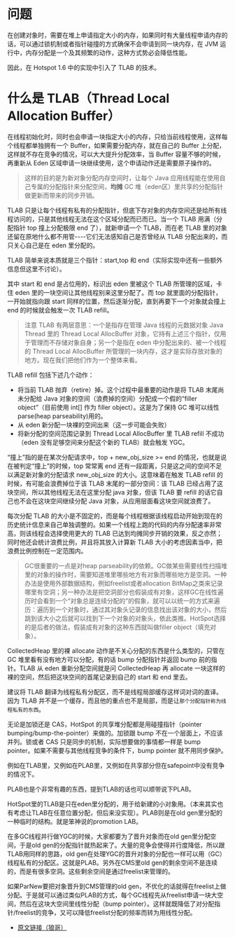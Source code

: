# 问题

在创建对象时，需要在堆上申请指定大小的内存，如果同时有大量线程申请内存的话，可以通过锁机制或者指针碰撞的方式确保不会申请到同一块内存，在 JVM 运行中，内存分配是一个及其频繁的动作，这种方式势必会降低性能。

因此，在 Hotspot 1.6 中的实现中引入了 TLAB 的技术。

# 什么是 TLAB（Thread Local Allocation Buffer）

在线程初始化时，同时也会申请一块指定大小的内存，只给当前线程使用，这样每个线程都单独拥有一个 Buffer，如果需要分配内存，就在自己的 Buffer 上分配，这样就不存在竞争的情况，可以大大提升分配效率，当 Buffer 容量不够的时候，再重新从 Eden 区域申请一块继续使用，这个申请动作还是需要原子操作的。

> 这样的目的是为新对象分配内存空间时，让每个 Java 应用线程能在使用自己专属的分配指针来分配空间，<strong>均摊</strong> GC 堆（eden区）里共享的分配指针做更新而带来的同步开销。

TLAB 只是让每个线程有私有的分配指针，但底下存对象的内存空间还是给所有线程访问的，只是其他线程无法在这个区域分配而已而已。当一个 TLAB 用满（分配指针 top 撞上分配极限 end 了），就新申请一个 TLAB，而在老 TLAB 里的对象还留在原地什么都不用管----它们无法感知自己是否曾经从 TLAB 分配出来的，而只关心自己是在 eden 里分配的。

TLAB 简单来说本质就是三个指针：start,top 和 end（实际实现中还有一些额外信息但这里不讨论）。

其中 start 和 end 是占位用的，标识出 eden 里被这个 TLAB 所管理的区域，卡住 eden 里的一块空间让其他线程别来这里分配了。而 top 就里面的分配指针，一开始就指向跟 start 同样的位置，然后逐渐分配，直到再要下一个对象就会撞上 end 的时候就会触发一次 TLAB refill。

> 注意 TLAB 有两层意思：一个是指存在管理 Java 线程的元数据对象 Java Thread 里的 Thread Local AllocBuffer 对象，它持有上述三个指针，仅用于管理而不存储对象自身；另一个是指在 eden 中分配出来的、被一个线程的 Thread Local AllocBuffer 所管理的一块内存，这才是实际存放对象的地方。现在我们把他们作为一个整体来看。

TLAB refill 包括下述几个动作：

- 将当前 TLAB 抛弃（retire）掉。这个过程中最重要的动作是将 TLAB 末尾尚未分配给 Java 对象的空间（浪费掉的空间）分配成一个假的“filler object”（目前使用 int[] 作为 filler object）。这是为了保持 GC 堆可以线性 parse(heap parseability)用的。
- 从 eden 新分配一块裸的空间出来（这一步可能会失败）
- 将新分配的空间范围记录到 Thread Local AllocBuffer 里 TLAB refill 不成功（eden 没有足够空间来分配这个新的 TLAB）就会触发 YGC。

“撞上”指的是在某次分配请求中，top + new_obj_size >= end 的情况，也就是说在被判定“撞上”的时候，top 常常离 end 还有一段距离，只是这之间的空间不足以满足新对象的分配请求 new_obj_size 的大小。这意味着在触发 TLAB refill 的时候，有可能会浪费掉位于该 TLAB 末尾的一部分空间：该 TLAB 已经占用了这块空间，所以其他线程无法在这里分配 java 对象，但该 TLAB 要 refill 的话它自己也不会在这块空间继续分配 Java 对象，从应用层面看这块空间就浪费了。

每次分配 TLAB 的大小是不固定的，而是每个线程根据该线程启动开始到现在的历史统计信息来自己单独调整的。如果一个线程上跑的代码的内存分配速率非常高，则该线程会选择使用更大的 TLAB 已达到均摊同步开销的效果，反之亦然；同时他还会统计浪费比例，并且将其放入计算新 TLAB 大小的考虑因素当中，把浪费比例控制在一定范围内。

> GC很重要的一点是对heap parseability的依赖。GC做某些需要线性扫描堆里的对象的操作时，需要知道堆里哪些地方有对象而哪些地方是空洞。一种办法是使用外部数据结构，例如freelist或者allocation BitMap之类来记录哪里有空洞；另一种办法是把空洞部分也假装成有对象，这样GC在线性遍历时会看到一个“对象总是连续分配的”的假象，就可以以统一的方式来遍历：遍历到一个对象时，通过其对象头记录的信息找出该对象的大小，然后跳到该大小之后就可以找到下一个对象的对象头，依此类推。HotSpot选择的是后者的做法，假装成有对象的这种东西就叫做filler object（填充对象）。

CollectedHeap 里的裸 allocate 动作是不关心分配的东西是什么类型的，只管在 GC 堆里看有没有地方可以分配，有的话 bump 分配指针并返回 bump 前的指针。TLAB 从 eden 重新分配空间就是问 CollectedHeap 再 allocate 一块这样的裸的空间，然后把这块空间的首尾记录到自己的 start 和 end 里去。

建议将 TLAB 翻译为线程私有分配区，而不是线程局部缓存这样词对词的直译。因为 TLAB 并不是一个缓存，而且他的重点也不是局部，而是让`那个分配指针称为线程私有的东西`。

无论是加锁还是 CAS，HotSpot 的共享堆分配都是用碰撞指针（pointer bumping/bump-the-pointer）来做的。加锁跟 bump 不在一个层面上，不应该并列。锁或者 CAS 只是同步的机制，实际想要做的事情都一样是 bump pointer。如果不需要与其他线程竞争的条件下，bump pointer 就不用同步保护。

例如在TLAB里，又例如在PLAB里，又例如在共享部分但在safepoint中没有竞争的情况下。

PLAB也是个非常有趣的东西，提到TLAB的话也可以顺带说下PLAB。

HotSpot里的TLAB是只在eden里分配的，用于给新建的小对象用。（本来其实也有考虑让TLAB在任意位置分配，但后来没实现）。PLAB则是在old gen里分配的一种临时的结构。就是笨神说的promotion LAB。

在多GC线程并行做YGC的时候，大家都要为了晋升对象而在old gen里分配空间，于是old gen的分配指针就热起来了。大量的竞争会使得并行度降低，所以跟TLAB用同样的思路，old gen在处理YGC的晋升对象的分配也一样可以用（GC）线程私有的分配区。这就是PLAB。另外在CMS里old gen的剩余空间不是连续的，而是有很多空洞。这些剩余空间是通过freelist来管理的。

如果ParNew要把对象晋升到CMS管理的old gen，不优化的话就得在freelist上做分配。于是就可以通过类似PLAB的方式，每个GC线程先从freelist申请一块大空间，然后在这块大空间里线性分配（bump pointer）。这样就既降低了对分配指针/freelist的竞争，又可以降低freelist分配的频率而转为用线性分配。

- [原文链接（狼哥）](https://www.jianshu.com/p/2343f2c0ecc4)
